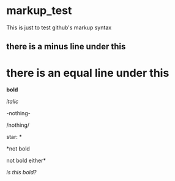 # markup_test
This is just to test github's markup syntax

there is a minus line under this
--------------------------------

there is an equal line under this
=================================

**bold**

_italic_

-nothing-

/nothing/

star: *

*not bold

not bold either*

*is this
bold?*